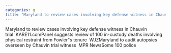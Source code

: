 ```yaml
---
categories: g
title: "Maryland to review cases involving key defense witness in Chauvin trial  KARE11com"
---
```

Maryland to review cases involving key defense witness in Chauvin trial&nbsp;&nbsp;KARE11.comPanel suggests review of 100 in-custody deaths involving physical restraint from Fowler"s tenure&nbsp;&nbsp;WJZMaryland to audit autopsies overseen by Chauvin trial witness&nbsp;&nbsp;MPR NewsSome 100 police